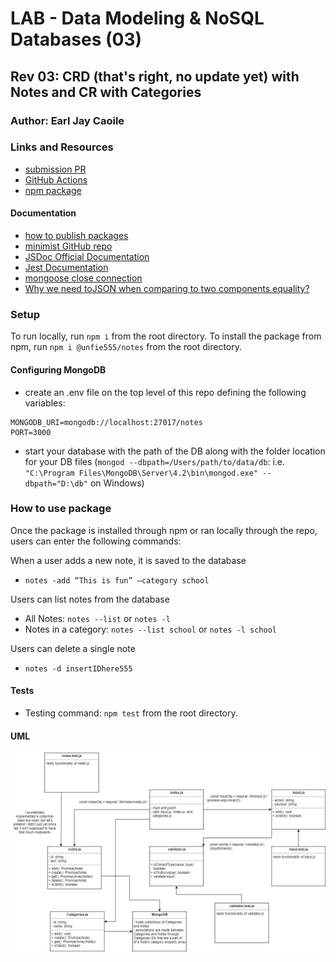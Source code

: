 # LAB - Data Modeling & NoSQL Databases (03)

## Rev 03: CRD (that's right, no update yet) with Notes and CR with Categories

### Author: Earl Jay Caoile

### Links and Resources

- [submission PR](https://github.com/earljay-caoile-401-advanced-javascript/notes/pull/3)
- [GitHub Actions](https://github.com/earljay-caoile-401-advanced-javascript/notes/actions)
- [npm package](https://www.npmjs.com/package/@unfie555/notes)

#### Documentation

- [how to publish packages](https://zellwk.com/blog/publish-to-npm/)
- [minimist GitHub repo](https://github.com/substack/minimist)
- [JSDoc Official Documentation](https://jsdoc.app/about-getting-started.html)
- [Jest Documentation](https://jestjs.io/docs/en/configuration)
- [mongoose close connection](https://stackoverflow.com/questions/15999999/mongoose-close-connection/16000730#16000730)
- [Why we need toJSON when comparing to two components equality?](https://stackoverflow.com/questions/47361668/why-we-need-tojson-when-comparing-to-two-components-equality)

### Setup

To run locally, run `npm i` from the root directory.
To install the package from npm, run `npm i @unfie555/notes` from the root directory.

#### Configuring MongoDB

- create an .env file on the top level of this repo defining the following variables:
```
MONGODB_URI=mongodb://localhost:27017/notes
PORT=3000
```
- start your database with the path of the DB along with the folder location for your DB files (`mongod --dbpath=/Users/path/to/data/db`: i.e. `"C:\Program Files\MongoDB\Server\4.2\bin\mongod.exe" --dbpath="D:\db"` on Windows)

### How to use package

Once the package is installed through npm or ran locally through the repo, users can enter the following commands:

When a user adds a new note, it is saved to the database
- `notes -add “This is fun” –category school`

Users can list notes from the database
- All Notes: `notes --list` or `notes -l`
- Notes in a category: `notes --list school` or `notes -l school`

Users can delete a single note
- `notes -d insertIDhere555`

#### Tests

- Testing command: `npm test` from the root directory.

#### UML

![UML Image](lab-03-uml.jpg "uml diagram")
